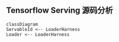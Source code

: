 ## Tensorflow Serving 源码分析

```mermaid
classDiagram
ServableId <-- LoaderHarness
Loader <-- LoaderHarness

```

